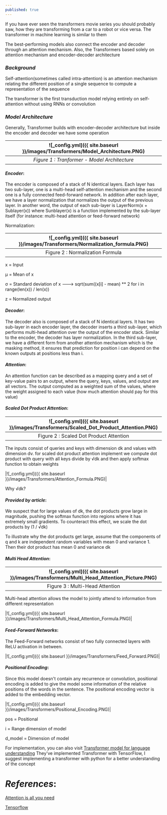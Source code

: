 ```yaml
---
published: true
---
```

If you have ever seen the transformers movie series you should probably saw, how they are transforming from a car to a robot or vice versa. The transformer in machine learning is similar to them

The best-performing models also connect the encoder and decoder through an attention mechanism. 
Also,  the Transformers based solely on attention mechanism and encoder-decoder architecture

### _**Background**_

Self-attention(sometimes called intra-attention) is an attention mechanism relating the different position of a single sequence to compute a representation of the sequence

The transformer is the first transduction model relying entirely on self-attention without using RNNs or 
convolution 

### _**Model Architecture**_
Generally, Transformer builds with encoder-decoder architecture but inside the encoder and decoder we have
some operation


|![_config.yml]({{ site.baseurl }}/images/Transformers/Model_Architecture.PNG)|
|:--:| 
| *Figure 1 : Tranformer - Model Architecture* |


#### _**Encoder**_:
The encoder is composed of a stack of N identical layers. Each layer has two sub-layer, 
one is a multi-head self-attention mechanism and the second one is a fully connected feed-forward network.
In addition after each layer, we have a layer normalization that normalizes the output of the previous layer.
In another word, the output of each sub-layer is LayerNorm(x + Sublayer(x)) where Sunblayer(x) is a function implemented by the sub-layer itself (for instance: multi-head attention or feed-forward network)

Normalization:

|![_config.yml]({{ site.baseurl }}/images/Transformers/Normalization_formula.PNG)|
|:--:| 
| Figure 2 : Normalization Formula|

x = Input

μ = Mean of x

σ = Standard deviation of x ---> sqrt(sum((x[i] - mean) ** 2 for i in range(len(x)) / len(x))

z = Normalized output

#### _**Decoder**_: 
The decoder also is composed of a stack of N identical layers. It has two sub-layer in each encoder layer, the decoder inserts a third sub-layer, which performs multi-head attention over the output of the encoder stack. Similar to the encoder, the decoder has layer normalization.
In the third sub-layer, we have a different form from another attention mechanism which is the masking method, it ensures that prediction for position i can depend on the known outputs at positions less than i.

#### _**Attention**_:
An attention function can be described as a mapping query and a set of key-value pairs to an output,
where the query, keys, values, and output are all vectors.
The output computed as a weighted sum of the values, where the weight assigned to each value (how much attention should pay for this value)

#### _**Scaled Dot Product Attention**_:

|![_config.yml]({{ site.baseurl }}/images/Transformers/Scaled_Dot_Product_Attention.PNG)|
|:--:| 
| Figure 2 : Scaled Dot Product Attention|


The inputs consist of queries and keys with dimension dk and values with dimension dv.
for scaled dot product attention implement we compute dot product with query with all keys divide by
√dk and then apply softmax function to obtain weights 

|![_config.yml]({{ site.baseurl }}/images/Transformers/Attention_Formula.PNG)|

Why √dk?

#### **_Provided by article_**:

We suspect that for large values of
dk, the dot products grow large in magnitude, pushing the softmax function into regions where it has
extremely small gradients. To counteract this effect, we scale the dot products by (1 / √dk)

To illustrate why the dot products get large, assume that the components of q and k are independent random
variables with mean 0 and variance 1. Then their dot product has mean 0 and variance dk


#### _**Multi Head Attention**_:

|![_config.yml]({{ site.baseurl }}/images/Transformers/Multi_Head_Attention_Picture.PNG)|
|:--:| 
| Figure 3 : Multi-Head Attention|

Multi-head attention allows the model to jointly attend to information from different representation

|![_config.yml]({{ site.baseurl }}/images/Transformers/Multi_Head_Attention_Formula.PNG)|

#### _**Feed-Forward Networks**_:

The Feed-Forward networks consist of two fully connected layers with ReLU activation in between.

|![_config.yml]({{ site.baseurl }}/images/Transformers/Feed_Forward.PNG)|

#### _**Positional Encoding**_:

Since this model doesn't contain any recurrence or convolution, positional encoding is added to give the model some information of the relative positions of the words in the sentence.
The positional encoding vector is added to the embedding vector.

|![_config.yml]({{ site.baseurl }}/images/Transformers/Positional_Encoding.PNG)|

pos = Positional

i = Range dimension of model

d_model = Dimension of model


For implementation, you can also visit [Transformer model for language understanding](https://www.tensorflow.org/tutorials/text/transformer)
They've implemented Transformer with TensorFlow, I suggest implementing a transformer with python for a better understanding of the concept

# _**References**_:

[Attention is all you need](https://arxiv.org/abs/1706.03762)

[Tensorflow](https://www.tensorflow.org/tutorials/text/transformer)

